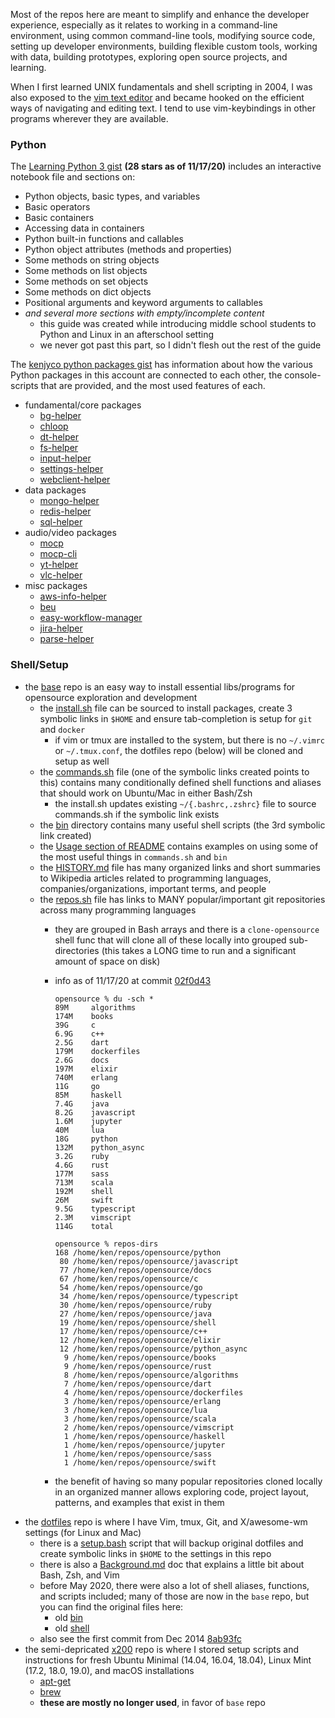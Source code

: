 Most of the repos here are meant to simplify and enhance the developer
experience, especially as it relates to working in a command-line environment,
using common command-line tools, modifying source code, setting up developer
environments, building flexible custom tools, working with data, building
prototypes, exploring open source projects, and learning.

When I first learned UNIX fundamentals and shell scripting in 2004, I was also
exposed to the [vim text editor](https://www.vim.org/about.php) and became
hooked on the efficient ways of navigating and editing text. I tend to use
vim-keybindings in other programs wherever they are available.

### Python

The [Learning Python 3
gist](https://gist.github.com/kenjyco/69eeb503125035f21a9d) **(28 stars as of
11/17/20)** includes an
interactive notebook file and sections on:

- Python objects, basic types, and variables
- Basic operators
- Basic containers
- Accessing data in containers
- Python built-in functions and callables
- Python object attributes (methods and properties)
- Some methods on string objects
- Some methods on list objects
- Some methods on set objects
- Some methods on dict objects
- Positional arguments and keyword arguments to callables
- *and several more sections with empty/incomplete content*
    - this guide was created while introducing middle school students to Python
      and Linux in an afterschool setting
    - we never got past this part, so I didn't flesh out the rest of the guide

The [kenjyco python packages
gist](https://gist.github.com/kenjyco/cb601fb3075a724c9e2951f164d1d4d8) has
information about how the various Python packages in this account are connected
to each other, the console-scripts that are provided, and the most used features
of each.

- fundamental/core packages
    - [bg-helper](https://github.com/kenjyco/bg-helper)
    - [chloop](https://github.com/kenjyco/chloop)
    - [dt-helper](https://github.com/kenjyco/dt-helper)
    - [fs-helper](https://github.com/kenjyco/fs-helper)
    - [input-helper](https://github.com/kenjyco/input-helper)
    - [settings-helper](https://github.com/kenjyco/settings-helper)
    - [webclient-helper](https://github.com/kenjyco/webclient-helper)
- data packages
    - [mongo-helper](https://github.com/kenjyco/mongo-helper)
    - [redis-helper](https://github.com/kenjyco/redis-helper)
    - [sql-helper](https://github.com/kenjyco/sql-helper)
- audio/video packages
    - [mocp](https://github.com/kenjyco/mocp)
    - [mocp-cli](https://github.com/kenjyco/mocp-cli)
    - [yt-helper](https://github.com/kenjyco/yt-helper)
    - [vlc-helper](https://github.com/kenjyco/vlc-helper)
- misc packages
    - [aws-info-helper](https://github.com/kenjyco/aws-info-helper)
    - [beu](https://github.com/kenjyco/beu)
    - [easy-workflow-manager](https://github.com/kenjyco/easy-workflow-manager)
    - [jira-helper](https://github.com/kenjyco/jira-helper)
    - [parse-helper](https://github.com/kenjyco/parse-helper)

### Shell/Setup

- the [base](https://github.com/kenjyco/base) repo is an easy way to install
  essential libs/programs for opensource exploration and development 
    - the [install.sh](https://github.com/kenjyco/base/blob/master/install.sh)
      file can be sourced to install packages, create 3 symbolic links in
      `$HOME` and ensure tab-completion is setup for `git` and `docker`
        - if vim or tmux are installed to the system, but there is no `~/.vimrc`
          or `~/.tmux.conf`, the dotfiles repo (below) will be cloned and setup
          as well
    - the [commands.sh](https://github.com/kenjyco/base/blob/master/commands.sh)
      file (one of the symbolic links created points to this) contains many
      conditionally defined shell functions and aliases that should work on
      Ubuntu/Mac in either Bash/Zsh
        - the install.sh updates existing `~/{.bashrc,.zshrc}` file to source
          commands.sh if the symbolic link exists
    - the [bin](https://github.com/kenjyco/base/tree/master/bin) directory
      contains many useful shell scripts (the 3rd symbolic link created)
    - the [Usage section of
      README](https://github.com/kenjyco/base/blob/master/README.md#usage)
      contains  examples on using some of the most useful things in
      `commands.sh` and `bin`
    - the [HISTORY.md](https://github.com/kenjyco/base/blob/master/HISTORY.md)
      file has many organized links and short summaries to Wikipedia articles
      related to programming languages, companies/organizations, important
      terms, and people
    - the [repos.sh](https://github.com/kenjyco/base/blob/master/repos.sh) file
      has links to MANY popular/important git repositories across many
      programming languages
        - they are grouped in Bash arrays and there is a `clone-opensource`
          shell func that will clone all of these locally into grouped
          sub-directories (this takes a LONG time to run and a significant
          amount of space on disk)
        - info as of 11/17/20 at commit
          [02f0d43](https://github.com/kenjyco/base/blob/02f0d432230a710fd8cdc0fe7da80d2c7e835129/repos.sh)

            ```
            opensource % du -sch *
            89M     algorithms
            174M    books
            39G     c
            6.9G    c++
            2.5G    dart
            179M    dockerfiles
            2.6G    docs
            197M    elixir
            740M    erlang
            11G     go
            85M     haskell
            7.4G    java
            8.2G    javascript
            1.6M    jupyter
            40M     lua
            18G     python
            132M    python_async
            3.2G    ruby
            4.6G    rust
            177M    sass
            713M    scala
            192M    shell
            26M     swift
            9.5G    typescript
            2.3M    vimscript
            114G    total

            opensource % repos-dirs
            168 /home/ken/repos/opensource/python
             80 /home/ken/repos/opensource/javascript
             77 /home/ken/repos/opensource/docs
             67 /home/ken/repos/opensource/c
             54 /home/ken/repos/opensource/go
             34 /home/ken/repos/opensource/typescript
             30 /home/ken/repos/opensource/ruby
             27 /home/ken/repos/opensource/java
             19 /home/ken/repos/opensource/shell
             17 /home/ken/repos/opensource/c++
             12 /home/ken/repos/opensource/elixir
             12 /home/ken/repos/opensource/python_async
              9 /home/ken/repos/opensource/books
              9 /home/ken/repos/opensource/rust
              8 /home/ken/repos/opensource/algorithms
              7 /home/ken/repos/opensource/dart
              4 /home/ken/repos/opensource/dockerfiles
              3 /home/ken/repos/opensource/erlang
              3 /home/ken/repos/opensource/lua
              3 /home/ken/repos/opensource/scala
              2 /home/ken/repos/opensource/vimscript
              1 /home/ken/repos/opensource/haskell
              1 /home/ken/repos/opensource/jupyter
              1 /home/ken/repos/opensource/sass
              1 /home/ken/repos/opensource/swift
            ```
        - the benefit of having so many popular repositories cloned locally in
          an organized manner allows exploring code, project layout, patterns,
          and examples that exist in them
- the [dotfiles](https://github.com/kenjyco/dotfiles) repo is where I have Vim,
  tmux, Git, and X/awesome-wm settings (for Linux and Mac)
    - there is a
      [setup.bash](https://github.com/kenjyco/dotfiles/blob/master/setup.bash)
      script that will backup original dotfiles and create symbolic links in
      `$HOME` to the settings in this repo
    - there is also a
      [Background.md](https://github.com/kenjyco/dotfiles/blob/master/Background.md)
      doc that explains a little bit about Bash, Zsh, and Vim
    - before May 2020, there were also a lot of shell aliases, functions, and
      scripts included; many of those are now in the `base` repo, but you can
      find the original files here:
        - old [bin](https://github.com/kenjyco/dotfiles/tree/full/bin)
        - old [shell](https://github.com/kenjyco/dotfiles/tree/full/shell)
    - also see the first commit from Dec 2014
      [8ab93fc](https://github.com/kenjyco/dotfiles/commit/8ab93fcbef3fbc8e1bf64e5eb7826f533c29ad8c)
- the semi-depricated [x200](https://github.com/kenjyco/x200) repo is where I
  stored setup scripts and instructions for fresh Ubuntu Minimal (14.04, 16.04,
  18.04), Linux Mint (17.2, 18.0, 19.0), and macOS installations
    - [apt-get](https://github.com/kenjyco/x200/tree/master/sysinstall/apt-get)
    - [brew](https://github.com/kenjyco/x200/tree/master/sysinstall/brew)
    - **these are mostly no longer used**, in favor of `base` repo
